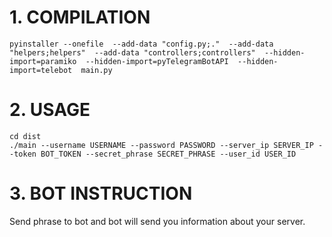 # **1. COMPILATION**
``pyinstaller --onefile 
--add-data "config.py;." 
--add-data "helpers;helpers" 
--add-data "controllers;controllers" 
--hidden-import=paramiko 
--hidden-import=pyTelegramBotAPI 
--hidden-import=telebot 
main.py``

# **2. USAGE**
``cd dist`` </br>
``./main --username USERNAME --password PASSWORD --server_ip SERVER_IP --token BOT_TOKEN --secret_phrase SECRET_PHRASE --user_id USER_ID``

# **3. BOT INSTRUCTION**
Send phrase to bot and bot will send you information about your server. </br>